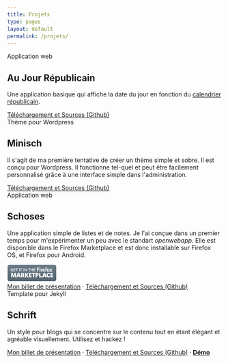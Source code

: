```yaml
---
title: Projets
type: pages
layout: default
permalink: /projets/
---
```

<!-- Au Jour Républicain -->
<section class="recent nohov">
        <span class="top">Application web</span>
        <h2>Au Jour Républicain</h2>
        <div class="excerpt">
            <p>Une application basique qui affiche la date du jour en fonction du <a href="http://fr.wikipedia.org/wiki/Calendrier_r%C3%A9publicain">calendrier républicain</a>.</p>
        </div>
        <span class="top">
            <a href="https://github.com/Schoewilliam/aujourrepublicain">Téléchargement et Sources (Github)</a>
        </span>
</section>


<!-- Minisch -->
<section class="recent nohov">
        <span class="top">Thème pour Wordpress</span>
        <h2>Minisch</h2>
        <div class="excerpt">
            <p>Il s'agit de ma première tentative de créer un thème simple et sobre. Il est conçu pour Wordpress. Il fonctionne tel-quel et peut être facilement personnalisé grâce à une interface simple dans l'administration.</p>
        </div>
        <span class="top">
            <a href="https://github.com/Schoewilliam/minisch">Téléchargement et Sources (Github)</a>
        </span>
</section>


<!-- Schoses -->
<section class="recent nohov">
        <span class="top">Application web</span>
        <h2>Schoses</h2>
        <div class="excerpt">
            <p>Une application simple de listes et de notes. Je l'ai conçue dans un premier temps pour m'expérimenter un peu avec le standart <em>openwebapp</em>. Elle est disponible dans le Firefox Marketplace et est donc installable sur Firefox OS, et Firefox pour Android.</p>
        </div>
        <a href="https://marketplace.firefox.com/app/schoses"><img src="/images/firefox-marketplace-badge.png" alt="Get it in the Firefox Marketplace"></a><br>
        <span class="top">
            <a href="/2013/08/11/schoses-disponible-sur-le-firefox-marketplace-.html">Mon billet de présentation</a> ·
            <a href="https://github.com/Schoewilliam/Schoses">Téléchargement et Sources (Github)</a>
        </span>
</section>


<!-- Schrift -->
<section class="recent nohov">
        <span class="top">Template pour Jekyll</span>
        <h2>Schrift</h2>
        <div class="excerpt">
            <p>Un style pour blogs qui se concentre sur le contenu tout en étant élégant et agréable visuellement. Utilisez et hackez !</p>
        </div>
        <span class="top">
            <a href="/2015/01/28/schrift-a-jekyll-template-designed-for-prose-.html">Mon billet de présentation</a> ·
            <a href="https://github.com/Schoewilliam/Schrift">Téléchargement et Sources (Github)</a> ·
            <a href="http://schrift.schoewilliam.fr/"><strong>Démo</strong></a>
        </span>
</section>